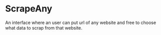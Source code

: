 # ScrapeAny
An interface where an user can put url of any website and free to choose what data to scrap from that website.
